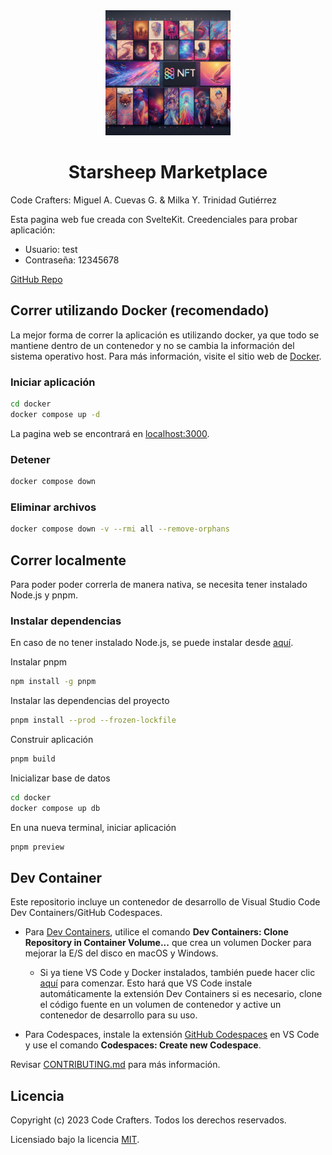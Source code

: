 <div align="center">
<img src="assets/banner.jpeg" alt="starsheep_banner" width="200"/>

 <h1>Starsheep Marketplace</h1>
</div>

Code Crafters: Miguel A. Cuevas G. & Milka Y. Trinidad Gutiérrez

Esta pagina web fue creada con SvelteKit. Creedenciales para probar aplicación:

- Usuario: test
- Contraseña: 12345678

[GitHub Repo](https://github.com/secretarybird97/starsheep-pb)

## Correr utilizando Docker (recomendado)

La mejor forma de correr la aplicación es utilizando docker, ya que todo se mantiene dentro de un contenedor y no se cambia la información del sistema operativo host. Para más información, visite el sitio web de [Docker](https://docs.docker.com/get-started/).

### Iniciar aplicación

```bash
cd docker
docker compose up -d
```

La pagina web se encontrará en [localhost:3000](http://localhost:3000).

### Detener

```bash
docker compose down
```

### Eliminar archivos

```bash
docker compose down -v --rmi all --remove-orphans
```

## Correr localmente

Para poder poder correrla de manera nativa, se necesita tener instalado Node.js y pnpm.

### Instalar dependencias

En caso de no tener instalado Node.js, se puede instalar desde [aquí](https://nodejs.org/en/download/).

Instalar pnpm

```bash
npm install -g pnpm
```

Instalar las dependencias del proyecto

```bash
pnpm install --prod --frozen-lockfile
```

Construir aplicación

```bash
pnpm build
```

Inicializar base de datos

```bash
cd docker
docker compose up db
```

En una nueva terminal, iniciar aplicación

```bash
pnpm preview
```

## Dev Container

Este repositorio incluye un contenedor de desarrollo de Visual Studio Code Dev Containers/GitHub Codespaces.

- Para [Dev Containers](https://aka.ms/vscode-remote/download/containers), utilice el comando **Dev Containers: Clone Repository in Container Volume...** que crea un volumen Docker para mejorar la E/S del disco en macOS y Windows.

  - Si ya tiene VS Code y Docker instalados, también puede hacer clic [aquí](https://vscode.dev/redirect?url=vscode://ms-vscode-remote.remote-containers/cloneInVolume?url=https://github.com/microsoft/vscode) para comenzar. Esto hará que VS Code instale automáticamente la extensión Dev Containers si es necesario, clone el código fuente en un volumen de contenedor y active un contenedor de desarrollo para su uso.

- Para Codespaces, instale la extensión [GitHub Codespaces](https://marketplace.visualstudio.com/items?itemName=GitHub.codespaces) en VS Code y use el comando **Codespaces: Create new Codespace**.

Revisar [CONTRIBUTING.md](CONTRIBUTING.md) para más información.

## Licencia

Copyright (c) 2023 Code Crafters. Todos los derechos reservados.

Licensiado bajo la licencia [MIT](LICENSE).

